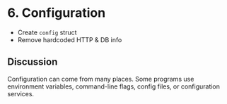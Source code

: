 # 6. Configuration

- Create `config` struct
- Remove hardcoded HTTP & DB info


## Discussion

Configuration can come from many places. Some programs use environment
variables, command-line flags, config files, or configuration services.
